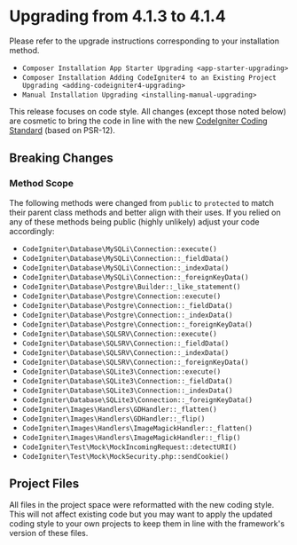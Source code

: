 # Upgrading from 4.1.3 to 4.1.4

Please refer to the upgrade instructions corresponding to your
installation method.

- `Composer Installation App Starter Upgrading <app-starter-upgrading>`
- `Composer Installation Adding CodeIgniter4 to an Existing Project Upgrading <adding-codeigniter4-upgrading>`
- `Manual Installation Upgrading <installing-manual-upgrading>`

<div class="contents" local="" depth="2">

</div>

This release focuses on code style. All changes (except those noted
below) are cosmetic to bring the code in line with the new [CodeIgniter
Coding Standard](https://github.com/CodeIgniter/coding-standard) (based
on PSR-12).

## Breaking Changes

### Method Scope

The following methods were changed from `public` to `protected` to match
their parent class methods and better align with their uses. If you
relied on any of these methods being public (highly unlikely) adjust
your code accordingly:

- `CodeIgniter\Database\MySQLi\Connection::execute()`
- `CodeIgniter\Database\MySQLi\Connection::_fieldData()`
- `CodeIgniter\Database\MySQLi\Connection::_indexData()`
- `CodeIgniter\Database\MySQLi\Connection::_foreignKeyData()`
- `CodeIgniter\Database\Postgre\Builder::_like_statement()`
- `CodeIgniter\Database\Postgre\Connection::execute()`
- `CodeIgniter\Database\Postgre\Connection::_fieldData()`
- `CodeIgniter\Database\Postgre\Connection::_indexData()`
- `CodeIgniter\Database\Postgre\Connection::_foreignKeyData()`
- `CodeIgniter\Database\SQLSRV\Connection::execute()`
- `CodeIgniter\Database\SQLSRV\Connection::_fieldData()`
- `CodeIgniter\Database\SQLSRV\Connection::_indexData()`
- `CodeIgniter\Database\SQLSRV\Connection::_foreignKeyData()`
- `CodeIgniter\Database\SQLite3\Connection::execute()`
- `CodeIgniter\Database\SQLite3\Connection::_fieldData()`
- `CodeIgniter\Database\SQLite3\Connection::_indexData()`
- `CodeIgniter\Database\SQLite3\Connection::_foreignKeyData()`
- `CodeIgniter\Images\Handlers\GDHandler::_flatten()`
- `CodeIgniter\Images\Handlers\GDHandler::_flip()`
- `CodeIgniter\Images\Handlers\ImageMagickHandler::_flatten()`
- `CodeIgniter\Images\Handlers\ImageMagickHandler::_flip()`
- `CodeIgniter\Test\Mock\MockIncomingRequest::detectURI()`
- `CodeIgniter\Test\Mock\MockSecurity.php::sendCookie()`

## Project Files

All files in the project space were reformatted with the new coding
style. This will not affect existing code but you may want to apply the
updated coding style to your own projects to keep them in line with the
framework's version of these files.
